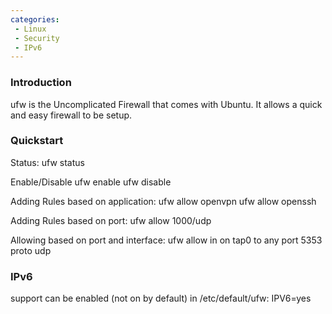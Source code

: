 ```yaml
---
categories:
 - Linux
 - Security
 - IPv6
---
```

### Introduction

ufw is the Uncomplicated Firewall that comes with Ubuntu. It allows a
quick and easy firewall to be setup.

### Quickstart

Status: ufw status

Enable/Disable ufw enable ufw disable

Adding Rules based on application: ufw allow openvpn ufw allow openssh

Adding Rules based on port: ufw allow 1000/udp

Allowing based on port and interface: ufw allow in on tap0 to any port
5353 proto udp

### IPv6

<IPv6> support can be enabled (not on by default) in /etc/default/ufw:
IPV6=yes

